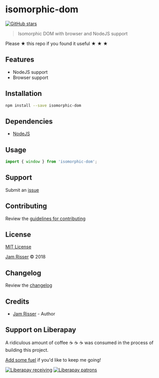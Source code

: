 # isomorphic-dom

[![GitHub stars](https://img.shields.io/github/stars/codejamninja/isomorphic-dom.svg?style=social&label=Stars)](https://github.com/codejamninja/isomorphic-dom)

> Isomorphic DOM with browser and NodeJS support

Please ★ this repo if you found it useful ★ ★ ★


## Features

* NodeJS support
* Browser support


## Installation

```sh
npm install --save isomorphic-dom
```


## Dependencies

* [NodeJS](https://nodejs.org)


## Usage

```js
import { window } from 'isomorphic-dom';
```


## Support

Submit an [issue](https://github.com/codejamninja/isomorphic-dom/issues/new)


## Contributing

Review the [guidelines for contributing](https://github.com/codejamninja/isomorphic-dom/blob/master/CONTRIBUTING.md)


## License

[MIT License](https://github.com/codejamninja/isomorphic-dom/blob/master/LICENSE)

[Jam Risser](https://codejam.ninja) © 2018


## Changelog

Review the [changelog](https://github.com/codejamninja/isomorphic-dom/blob/master/CHANGELOG.md)


## Credits

* [Jam Risser](https://codejam.ninja) - Author


## Support on Liberapay

A ridiculous amount of coffee ☕ ☕ ☕ was consumed in the process of building this project.

[Add some fuel](https://liberapay.com/codejamninja/donate) if you'd like to keep me going!

[![Liberapay receiving](https://img.shields.io/liberapay/receives/codejamninja.svg?style=flat-square)](https://liberapay.com/codejamninja/donate)
[![Liberapay patrons](https://img.shields.io/liberapay/patrons/codejamninja.svg?style=flat-square)](https://liberapay.com/codejamninja/donate)
